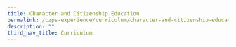 ```yaml
---
title: Character and Citizenship Education
permalink: /czps-experience/curriculum/character-and-citizenship-education/
description: ""
third_nav_title: Curriculum
---
```


